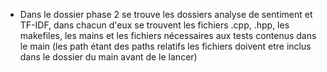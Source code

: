 * Dans le dossier phase 2 se trouve les dossiers analyse de sentiment et TF-IDF, dans chacun d'eux se trouvent les fichiers .cpp, .hpp, les makefiles, les mains et les fichiers nécessaires aux tests contenus dans le main (les path étant des paths relatifs
  les fichiers doivent etre inclus dans le dossier du main avant de le lancer)
